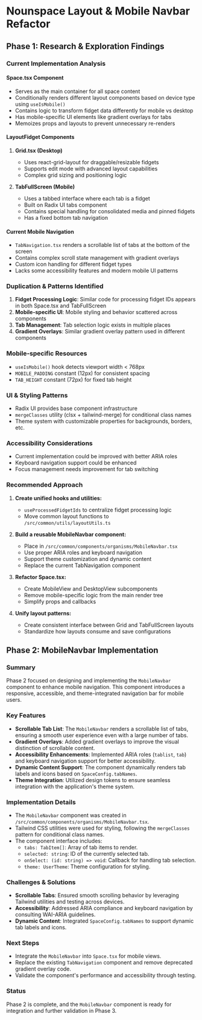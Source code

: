 # Nounspace Layout & Mobile Navbar Refactor

## Phase 1: Research & Exploration Findings

### Current Implementation Analysis

#### Space.tsx Component
- Serves as the main container for all space content
- Conditionally renders different layout components based on device type using `useIsMobile()`
- Contains logic to transform fidget data differently for mobile vs desktop
- Has mobile-specific UI elements like gradient overlays for tabs
- Memoizes props and layouts to prevent unnecessary re-renders

#### LayoutFidget Components
1. **Grid.tsx (Desktop)**
   - Uses react-grid-layout for draggable/resizable fidgets
   - Supports edit mode with advanced layout capabilities
   - Complex grid sizing and positioning logic

2. **TabFullScreen (Mobile)**
   - Uses a tabbed interface where each tab is a fidget
   - Built on Radix UI tabs component
   - Contains special handling for consolidated media and pinned fidgets
   - Has a fixed bottom tab navigation

#### Current Mobile Navigation
- `TabNavigation.tsx` renders a scrollable list of tabs at the bottom of the screen
- Contains complex scroll state management with gradient overlays
- Custom icon handling for different fidget types
- Lacks some accessibility features and modern mobile UI patterns

### Duplication & Patterns Identified

1. **Fidget Processing Logic**: Similar code for processing fidget IDs appears in both Space.tsx and TabFullScreen
2. **Mobile-specific UI**: Mobile styling and behavior scattered across components
3. **Tab Management**: Tab selection logic exists in multiple places
4. **Gradient Overlays**: Similar gradient overlay pattern used in different components

### Mobile-specific Resources
- `useIsMobile()` hook detects viewport width < 768px
- `MOBILE_PADDING` constant (12px) for consistent spacing
- `TAB_HEIGHT` constant (72px) for fixed tab height

### UI & Styling Patterns
- Radix UI provides base component infrastructure
- `mergeClasses` utility (clsx + tailwind-merge) for conditional class names
- Theme system with customizable properties for backgrounds, borders, etc.

### Accessibility Considerations
- Current implementation could be improved with better ARIA roles
- Keyboard navigation support could be enhanced
- Focus management needs improvement for tab switching

### Recommended Approach

1. **Create unified hooks and utilities:**
   - `useProcessedFidgetIds` to centralize fidget processing logic
   - Move common layout functions to `/src/common/utils/layoutUtils.ts`

2. **Build a reusable MobileNavbar component:**
   - Place in `/src/common/components/organisms/MobileNavbar.tsx`
   - Use proper ARIA roles and keyboard navigation
   - Support theme customization and dynamic content
   - Replace the current TabNavigation component

3. **Refactor Space.tsx:**
   - Create MobileView and DesktopView subcomponents
   - Remove mobile-specific logic from the main render tree
   - Simplify props and callbacks

4. **Unify layout patterns:**
   - Create consistent interface between Grid and TabFullScreen layouts
   - Standardize how layouts consume and save configurations

## Phase 2: MobileNavbar Implementation

### Summary
Phase 2 focused on designing and implementing the `MobileNavbar` component to enhance mobile navigation. This component introduces a responsive, accessible, and theme-integrated navigation bar for mobile users.

### Key Features
- **Scrollable Tab List**: The `MobileNavbar` renders a scrollable list of tabs, ensuring a smooth user experience even with a large number of tabs.
- **Gradient Overlays**: Added gradient overlays to improve the visual distinction of scrollable content.
- **Accessibility Enhancements**: Implemented ARIA roles (`tablist`, `tab`) and keyboard navigation support for better accessibility.
- **Dynamic Content Support**: The component dynamically renders tab labels and icons based on `SpaceConfig.tabNames`.
- **Theme Integration**: Utilized design tokens to ensure seamless integration with the application's theme system.

### Implementation Details
- The `MobileNavbar` component was created in `/src/common/components/organisms/MobileNavbar.tsx`.
- Tailwind CSS utilities were used for styling, following the `mergeClasses` pattern for conditional class names.
- The component interface includes:
  - `tabs: TabItem[]`: Array of tab items to render.
  - `selected: string`: ID of the currently selected tab.
  - `onSelect: (id: string) => void`: Callback for handling tab selection.
  - `theme: UserTheme`: Theme configuration for styling.

### Challenges & Solutions
- **Scrollable Tabs**: Ensured smooth scrolling behavior by leveraging Tailwind utilities and testing across devices.
- **Accessibility**: Addressed ARIA compliance and keyboard navigation by consulting WAI-ARIA guidelines.
- **Dynamic Content**: Integrated `SpaceConfig.tabNames` to support dynamic tab labels and icons.

### Next Steps
- Integrate the `MobileNavbar` into `Space.tsx` for mobile views.
- Replace the existing `TabNavigation` component and remove deprecated gradient overlay code.
- Validate the component's performance and accessibility through testing.

### Status
Phase 2 is complete, and the `MobileNavbar` component is ready for integration and further validation in Phase 3.
